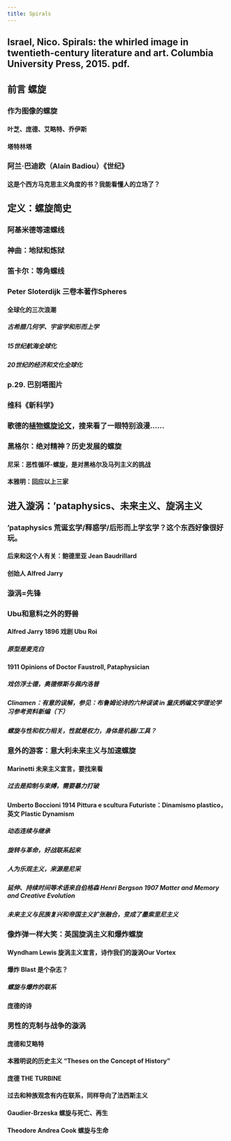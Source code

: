 ```yaml
---
title: Spirals
---
```


## Israel, Nico. Spirals: the whirled image in twentieth-century literature and art. Columbia University Press, 2015. pdf.
## 前言 螺旋
### 作为图像的螺旋
#### 叶芝、庞德、艾略特、乔伊斯
#### 塔特林塔
### 阿兰·巴迪欧（Alain Badiou）《世纪》
#### 这是个西方马克思主义角度的书？我能看懂人的立场了？
## 定义：螺旋简史
### 阿基米德等速螺线
### 神曲：地狱和炼狱
### 笛卡尔：等角螺线
### Peter Sloterdijk 三卷本著作Spheres
#### 全球化的三次浪潮
##### 古希腊几何学、宇宙学和形而上学
##### 15世纪航海全球化
##### 20世纪的经济和文化全球化
### p.29. 巴别塔图片
### 维科《新科学》
### 歌德的[植物螺旋论文](https://anthrowiki.at/Bibliothek:Goethe/Naturwissenschaft/%C3%9Cber_die_Spiraltendenz_der_Vegetation)，搜来看了一眼特别浪漫……
### 黑格尔：绝对精神？历史发展的螺旋
#### 尼采：恶性循环-螺旋，是对黑格尔及马列主义的挑战
#### 本雅明：回应以上三家
## 进入漩涡：’pataphysics、未来主义、旋涡主义
### ’pataphysics 荒诞玄学/释惑学/后形而上学玄学？这个东西好像很好玩。
#### 后来和这个人有关：鲍德里亚 Jean Baudrillard
#### 创始人 Alfred Jarry
### 漩涡=先锋
### Ubu和意料之外的野兽
#### Alfred Jarry 1896 戏剧 Ubu Roi
##### 原型是麦克白
#### 1911 Opinions of Doctor Faustroll, Pataphysician
##### 戏仿浮士德，奥德修斯与佩内洛普
##### Clinamen：有意的误解，参见：布鲁姆论诗的六种误读 in 童庆炳编文学理论学习参考资料新编（下）
##### 螺旋与性和权力相关，性就是权力，身体是机器/工具？
### 意外的游客：意大利未来主义与加速螺旋
#### Marinetti 未来主义宣言，要找来看
##### 过去是抑制与束缚，需要暴力打破
#### Umberto Boccioni 1914 Pittura e scultura Futuriste：Dinamismo plastico，英文 Plastic Dynamism
##### 动态连续与继承
##### 旋转与革命，好战联系起来
##### 人为乐观主义，来源是尼采
##### 延伸、持续时间等术语来自伯格森 Henri Bergson 1907 Matter and Memory and Creative Evolution
##### 未来主义与民族复兴和帝国主义扩张融合，变成了墨索里尼主义
### 像炸弹一样大笑：英国旋涡主义和爆炸螺旋
#### Wyndham Lewis 旋涡主义宣言，诗作我们的漩涡Our Vortex
#### 爆炸 Blast 是个杂志？
##### 螺旋与爆炸的联系
#### 庞德的诗
### 男性的克制与战争的漩涡
#### 庞德和艾略特
#### 本雅明说的历史主义 “Theses on the Concept of History”
#### 庞德 THE TURBINE
#### 过去和种族观念有内在联系，同样导向了法西斯主义
#### Gaudier-Brzeska 螺旋与死亡、再生
#### Theodore Andrea Cook 螺旋与生命
